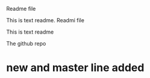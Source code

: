 Readme file

This is text readme.
Readmi file

This is text readme

The github repo

# new and master line added
